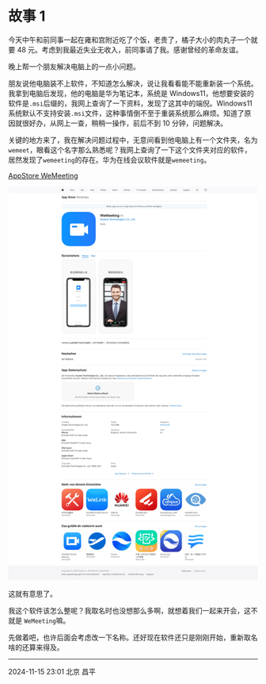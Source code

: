 # 故事 1

今天中午和前同事一起在雍和宫附近吃了个饭，老贵了，橘子大小的肉丸子一个就要 48 元。考虑到我最近失业无收入，前同事请了我。感谢曾经的革命友谊。

晚上帮一个朋友解决电脑上的一点小问题。

朋友说他电脑装不上软件，不知道怎么解决，说让我看看能不能重新装一个系统。我拿到电脑后发现，他的电脑是华为笔记本，系统是 Windows11，他想要安装的软件是`.msi`后缀的，我网上查询了一下资料，发现了这其中的端倪。Windows11 系统默认不支持安装`.msi`文件，这种事情倒不至于重装系统那么麻烦。知道了原因就很好办，从网上一查，稍稍一操作，前后不到 10 分钟，问题解决。

关键的地方来了，我在解决问题过程中，无意间看到他电脑上有一个文件夹，名为`wemeet`，眼看这个名字那么熟悉呢？我网上查询了一下这个文件夹对应的软件，居然发现了`wemeeting`的存在。华为在线会议软件就是`wemeeting`。

[AppStore WeMeeting](https://apps.apple.com/at/app/wemeeting/id1480497919)

![](./imgs/apps.apple.com_at_app_wemeeting_id1480497919.png)

这就有意思了。

我这个软件该怎么整呢？我取名时也没想那么多啊，就想着我们一起来开会，这不就是 `WeMeeting`嘛。

先做着吧，也许后面会考虑改一下名称。还好现在软件还只是刚刚开始，重新取名啥的还算来得及。

---

2024-11-15 23:01 北京 昌平
